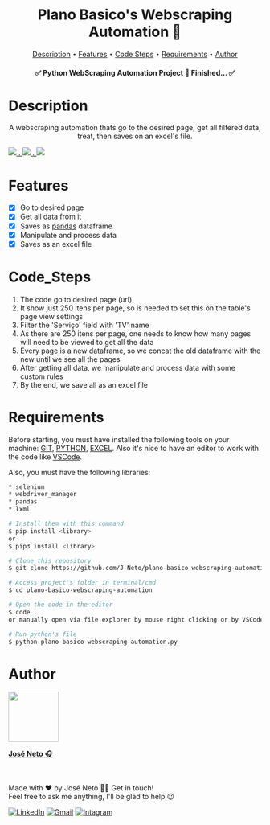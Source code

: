 <h1 align="center">Plano Basico's Webscraping Automation 🤖</h1>

<p align="center">
 <a href="#description">Description</a> •
 <a href="#features">Features</a> • 
 <a href="#code_steps">Code Steps</a> •
 <a href="#requirements">Requirements</a> • 
 <a href="#author">Author</a>
</p>

<h4 align="center"> 
	✅  Python WebScraping Automation Project 🚀 Finished...  ✅
</h4>

<p></p>

Description
=======================
<p align="center">A webscraping automation thats go to the desired page, get all filtered data, treat, then saves on an excel's file.</p>

<a href="https://www.python.org/">
    <img src="https://img.shields.io/static/v1?label=Language&message=Python&color=3776AB&style=for-the-badge&logo=ghost" /> . 
</a>
<a href="https://pandas.pydata.org/">
    <img src="https://img.shields.io/static/v1?label=Library&message=Pandas&color=150458&style=for-the-badge&logo=ghost" /> .
</a>
<a href="https://www.selenium.dev/">
    <img src="https://img.shields.io/static/v1?label=Library&message=Selenium&color=43B02A&style=for-the-badge&logo=ghost" />
</a>
<p></p>

Features
=======================
- [x] Go to desired page
- [x] Get all data from it
- [x] Saves as [pandas](https://pandas.pydata.org/) dataframe
- [x] Manipulate and process data
- [x] Saves as an excel file

Code_Steps
=======================
1. The code go to desired page (url)
2. It show just 250 itens per page, so is needed to set this on the table's page view settings
3. Filter the 'Serviço' field with 'TV' name
4. As there are 250 itens per page, one needs to know how many pages will need to be viewed to get all the data
5. Every page is a new dataframe, so we concat the old dataframe with the new until we see all the pages
6. After getting all data, we manipulate and process data with some custom rules
7. By the end, we save all as an excel file

<!-- ## Preview
<p align="center">
  <img alt="Preview Python WebScraping Automation Project" src="https://github.com/J-Neto/ice-cream-parlor-counter/blob/master/demo-gif.gif">
</p> -->

Requirements
=======================
Before starting, you must have installed the following tools on your machine: [GIT](https://git-scm.com/downloads), [PYTHON](https://www.python.org/downloads/), [EXCEL](https://www.microsoft.com/pt-br/microsoft-365/excel). Also it's nice to have an editor to work with the code like [VSCode](https://code.visualstudio.com/).

Also, you must have the following libraries:
```bash
* selenium
* webdriver_manager
* pandas
* lxml

# Install them with this command
$ pip install <library>
or
$ pip3 install <library>
```

```bash
# Clone this repository
$ git clone https://github.com/J-Neto/plano-basico-webscraping-automation.git

# Access project's folder in terminal/cmd
$ cd plano-basico-webscraping-automation

# Open the code in the editor
$ code .
or manually open via file explorer by mouse right clicking or by VSCode on the path "File > Open Folder > [Find the folder "plano-basico-webscraping-automation"] > Open"

# Run python's file
$ python plano-basico-webscraping-automation.py
```

Author
=======================
<a href="https://https://github.com/J-Neto"><img src="https://avatars.githubusercontent.com/u/49914443?v=4" width="100px;" alt=""/><br><p><b>José Neto</b> 🎧</p></a><br>

Made with ❤️ by José Neto 👋🏽 Get in touch! </br>
Feel free to ask me anything, I'll be glad to help 😉

<a href="https://www.linkedin.com/in/jos%C3%A9-neto-299920152/"> <img src="https://img.shields.io/badge/LinkedIn-%230A66C2?style=for-the-badge&logo=linkedin&logoColor=white" alt="LinkedIn"></a> 
<a href="mailto:ribeirojoseph44@gmail.com"> <img src="https://img.shields.io/badge/Gmail-%23C5221E?style=for-the-badge&logo=gmail&logoColor=white" alt="Gmail"></a> 
<a href="https://www.instagram.com/neto._ribeiro/"> <img src="https://img.shields.io/badge/instagram-%23FE2973.svg?&style=for-the-badge&logo=instagram&logoColor=white" alt="Intagram"></a>